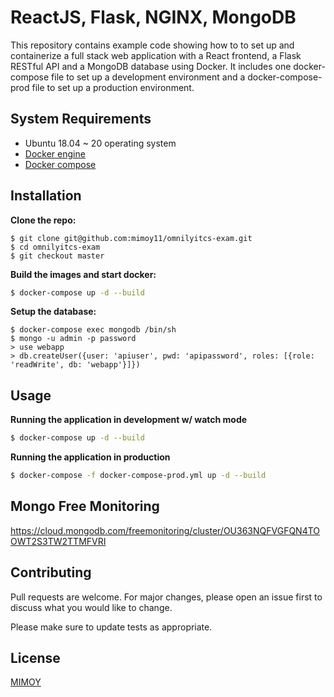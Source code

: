 # ReactJS, Flask, NGINX, MongoDB
This repository contains example code showing how to to set up and containerize a full stack web application with a React frontend, a Flask RESTful API and a MongoDB database using Docker. It includes one docker-compose file to set up a development environment and a docker-compose-prod file to set up a production environment.

## System Requirements
- Ubuntu  18.04 ~ 20 operating system 
- [Docker engine](https://docs.docker.com/engine/install/ubuntu/)
- [Docker compose](https://docs.docker.com/compose/install/)

## Installation

**Clone the repo:**

```
$ git clone git@github.com:mimoy11/omnilyitcs-exam.git
$ cd omnilyitcs-exam
$ git checkout master
```

**Build the images and start docker:**
```bash
$ docker-compose up -d --build
```

**Setup the database:**
```
$ docker-compose exec mongodb /bin/sh
$ mongo -u admin -p password
> use webapp
> db.createUser({user: 'apiuser', pwd: 'apipassword', roles: [{role: 'readWrite', db: 'webapp'}]})
```

## Usage

**Running the application in development w/ watch mode**
```bash
$ docker-compose up -d --build
```

**Running the application in production**
```bash
$ docker-compose -f docker-compose-prod.yml up -d --build
```

## Mongo Free Monitoring
https://cloud.mongodb.com/freemonitoring/cluster/OU363NQFVGFQN4TOOWT2S3TW2TTMFVRI

## Contributing
Pull requests are welcome. For major changes, please open an issue first to discuss what you would like to change.

Please make sure to update tests as appropriate.

## License
[MIMOY](https://github.com/mimoy11/)

